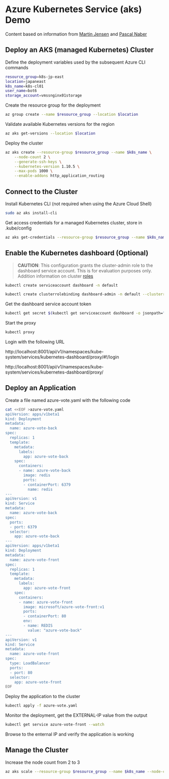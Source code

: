 # Azure Kubernetes Service (aks) Demo

Content based on information from [Martin Jensen](https://kubecloud.io/kubernetes-dashboard-on-arm-with-rbac-61309310a640?gi=602d9419dcf) and [Pascal Naber](https://pascalnaber.wordpress.com/2018/06/17/access-dashboard-on-aks-with-rbac-enabled/)

## Deploy an AKS (managed Kubernetes) Cluster

Define the deployment variables used by the subsequent Azure CLI commands

```bash
resource_group=k8s-jp-east
location=japaneast
k8s_name=k8s-cl01
user_name=bot6
storage_account=vmssnginx01storage
```

Create the resource group for the deployment

```bash
az group create --name $resource_group --location $location
```

Validate available Kubernetes versions for the region

```bash
az aks get-versions --location $location
```

Deploy the cluster

```bash
az aks create --resource-group $resource_group --name $k8s_name \
    --node-count 2 \
    --generate-ssh-keys \
    --kubernetes-version 1.10.5 \
    --max-pods 1000 \
    --enable-addons http_application_routing
```

## Connect to the Cluster

Install Kubernetes CLI (not required when using the Azure Cloud Shell)

```bash
sudo az aks install-cli
```

Get access credentials for a managed Kubernetes cluster, store in .kube/config

```bash
az aks get-credentials --resource-group $resource_group --name $k8s_name
```

## Enable the Kubernetes dashboard (Optional)

>**CAUTION**: This configuration grants the cluster-admin role to the dashboard service account. This is for evaluation purposes only. Addition information on cluster [roles](https://kubernetes.io/docs/admin/authorization/rbac/#user-facing-roles)

```bash
kubectl create serviceaccount dashboard -n default

kubectl create clusterrolebinding dashboard-admin -n default --clusterrole=cluster-admin --serviceaccount=default:dashboard
```

Get the dashboard service account token

```bash
kubectl get secret $(kubectl get serviceaccount dashboard -o jsonpath="{.secrets[0].name}") -o jsonpath="{.data.token}" | base64 --decode
```

Start the proxy

```bash
kubectl proxy
```

Login with the following URL

http://localhost:8001/api/v1/namespaces/kube-system/services/kubernetes-dashboard/proxy/#!/login

http://localhost:8001/api/v1/namespaces/kube-system/services/kubernetes-dashboard/proxy/

## Deploy an Application

Create a file named azure-vote.yaml with the following code

```bash
cat <<EOF >azure-vote.yaml
apiVersion: apps/v1beta1
kind: Deployment
metadata:
  name: azure-vote-back
spec:
  replicas: 1
  template:
    metadata:
      labels:
        app: azure-vote-back
    spec:
      containers:
      - name: azure-vote-back
        image: redis
        ports:
        - containerPort: 6379
          name: redis
---
apiVersion: v1
kind: Service
metadata:
  name: azure-vote-back
spec:
  ports:
  - port: 6379
  selector:
    app: azure-vote-back
---
apiVersion: apps/v1beta1
kind: Deployment
metadata:
  name: azure-vote-front
spec:
  replicas: 1
  template:
    metadata:
      labels:
        app: azure-vote-front
    spec:
      containers:
      - name: azure-vote-front
        image: microsoft/azure-vote-front:v1
        ports:
        - containerPort: 80
        env:
        - name: REDIS
          value: "azure-vote-back"
---
apiVersion: v1
kind: Service
metadata:
  name: azure-vote-front
spec:
  type: LoadBalancer
  ports:
  - port: 80
  selector:
    app: azure-vote-front
EOF
```

Deploy the application to the cluster

```bash
kubectl apply -f azure-vote.yaml
```

Monitor the deployment, get the EXTERNAL-IP value from the output

```bash
kubectl get service azure-vote-front --watch
```

Browse to the enternal IP and verify the application is working

## Manage the Cluster

Increase the node count from 2 to 3

```bash
az aks scale --resource-group $resource_group --name $k8s_name --node-count 3
```

